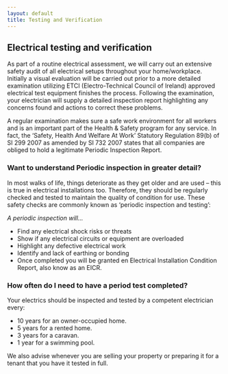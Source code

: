 ```yaml
---
layout: default
title: Testing and Verification
---
```

## Electrical testing and verification

As part of a routine electrical assessment, we will carry out an extensive safety audit of all electrical setups throughout your home/workplace. Initially a visual evaluation will be carried out prior to a more detailed examination utilizing ETCI (Electro-Technical Council of Ireland) approved electrical test equipment finishes the process. Following the examination, your electrician will supply a detailed inspection report highlighting any concerns found and actions to correct these problems.

A regular examination makes sure a safe work environment for all workers and is an important part of the Health & Safety program for any service. In fact, the ‘Safety, Health And Welfare At Work’ Statutory Regulation 89(b) of SI 299 2007 as amended by SI 732 2007 states that all companies are obliged to hold a legitimate Periodic Inspection Report.

### Want to understand Periodic inspection in greater detail?

In most walks of life, things deteriorate as they get older and are used – this is true in electrical installations too. Therefore, they should be regularly checked and tested to maintain the quality of condition for use. These safety checks are commonly known as ‘periodic inspection and testing’:

_A periodic inspection will…_
* Find any electrical shock risks or threats
* Show if any electrical circuits or equipment are overloaded
* Highlight any defective electrical work
* Identify and lack of earthing or bonding
* Once completed you will be granted en Electrical Installation Condition Report, also know as an EICR.

### How often do I need to have a period test completed?

Your electrics should be inspected and tested by a competent electrician every:
* 10 years for an owner-occupied home.
* 5 years for a rented home.
* 3 years for a caravan.
* 1 year for a swimming pool.

We also advise whenever you are selling your property or preparing it for a tenant that you have it tested in full.
